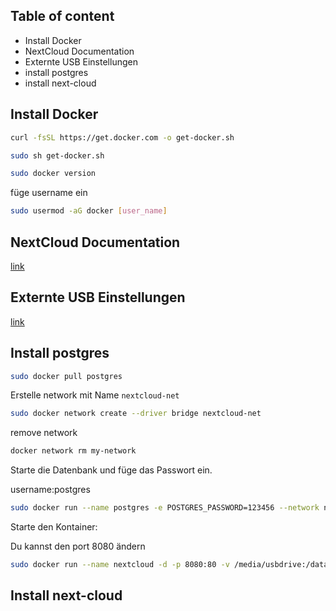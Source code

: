## Table of content
* Install Docker
* NextCloud Documentation
* Externte USB Einstellungen
* install postgres
* install next-cloud


## Install Docker

```bash
curl -fsSL https://get.docker.com -o get-docker.sh
```

```bash
sudo sh get-docker.sh
```

```bash
sudo docker version
```

füge username ein

```bash
sudo usermod -aG docker [user_name]
```

## NextCloud Documentation

[link](https://help.nextcloud.com/t/menu-configuration-reference-for-backups-config-networking-security-system-tools-updates/126011)

## Externte USB Einstellungen

[link](https://help.nextcloud.com/t/how-to-configure-an-external-usb-drive-with-nextcloudpi/126376)

## Install postgres

```bash
sudo docker pull postgres
```

Erstelle network mit Name `nextcloud-net`

```bash
sudo docker network create --driver bridge nextcloud-net
```

remove network

```bash
docker network rm my-network
```

Starte die Datenbank und füge das Passwort ein.

username:postgres

```bash
sudo docker run --name postgres -e POSTGRES_PASSWORD=123456 --network nextcloud-net -d postgres
```

Starte den Kontainer:

Du kannst den port 8080 ändern

```bash
sudo docker run --name nextcloud -d -p 8080:80 -v /media/usbdrive:/data --network nextcloud-net -v /home/pi/nextcloud:/var/www/html nextcloud
```

## Install next-cloud

```bash

```
